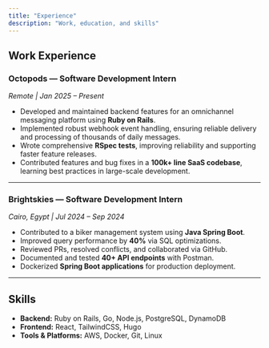 ```yaml
---
title: "Experience"
description: "Work, education, and skills"
---
```


## Work Experience

### Octopods — Software Development Intern

_Remote | Jan 2025 – Present_

- Developed and maintained backend features for an omnichannel messaging platform using **Ruby on Rails**.
- Implemented robust webhook event handling, ensuring reliable delivery and processing of thousands of daily messages.
- Wrote comprehensive **RSpec tests**, improving reliability and supporting faster feature releases.
- Contributed features and bug fixes in a **100k+ line SaaS codebase**, learning best practices in large-scale development.

---

### Brightskies — Software Development Intern

_Cairo, Egypt | Jul 2024 – Sep 2024_

- Contributed to a biker management system using **Java Spring Boot**.
- Improved query performance by **40%** via SQL optimizations.
- Reviewed PRs, resolved conflicts, and collaborated via GitHub.
- Documented and tested **40+ API endpoints** with Postman.
- Dockerized **Spring Boot applications** for production deployment.

---

## Skills

- **Backend:** Ruby on Rails, Go, Node.js, PostgreSQL, DynamoDB
- **Frontend:** React, TailwindCSS, Hugo
- **Tools & Platforms:** AWS, Docker, Git, Linux
